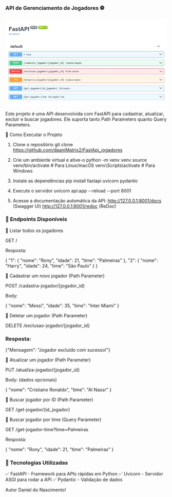 ### API de Gerenciamento de Jogadores ⚽

![FastAPI Jogadores](https://github.com/daaniMatrix2/FastApi_jogadores/raw/main/fastapi.jpg)

Este projeto é uma API desenvolvida com FastAPI para cadastrar, atualizar, excluir e buscar jogadores. 
Ele suporta tanto Path Parameters quanto Query Parameters.

🚀 Como Executar o Projeto

1. Clone o repositório
  git clone https://github.com/daaniMatrix2/FastApi_jogadores

2. Crie um ambiente virtual e ative-o
  python -m venv venv
  source venv/bin/activate  # Para Linux/macOS
  venv\Scripts\activate  # Para Windows

3. Instale as dependências
  pip install fastapi uvicorn pydantic

4. Execute o servidor
  uvicorn api:app --reload --port 8001

5. Acesse a documentação automática da API:
  http://127.0.0.1:8001/docs (Swagger UI)
  http://127.0.0.1:8001/redoc (ReDoc)


### 📌 Endpoints Disponíveis

🔹 Listar todos os jogadores

GET /

Resposta:

{
  "1": { "nome": "Rony", "idade": 21, "time": "Palmeiras" },
  "2": { "nome": "Harry", "idade": 24, "time": "São Paulo" }
}

🔹 Cadastrar um novo jogador (Path Parameter)

POST /cadastra-jogador/{jogador_id}

Body:

{
  "nome": "Messi",
  "idade": 35,
  "time": "Inter Miami"
}

🔹 Deletar um jogador (Path Parameter)

DELETE /exclusao-jogador/{jogador_id}

### Resposta:

{"Mensagem": "Jogador excluído com sucesso!"}

🔹 Atualizar um jogador (Path Parameter)

PUT /atualiza-jogador/{jogador_id}

Body: (dados opcionais)

{
  "nome": "Cristiano Ronaldo",
  "time": "Al Nassr"
}

🔹 Buscar jogador por ID (Path Parameter)

GET /get-jogador/{id_jogador}

🔹 Buscar jogador por time (Query Parameter)

GET /get-jogador-time?time=Palmeiras

Resposta:

{
  "nome": "Rony",
  "idade": 21,
  "time": "Palmeiras"
}

### 📌 Tecnologias Utilizadas

✅ FastAPI - Framework para APIs rápidas em Python
✅ Uvicorn - Servidor ASGI para rodar a API
✅ Pydantic - Validação de dados

Autor
Daniel do Nascimento! 

